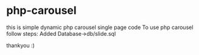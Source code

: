 # php-carousel
this is simple dynamic php carousel
single page code 
To use php carousel follow steps:
Added Database->db/slide.sql

thankyou :)
